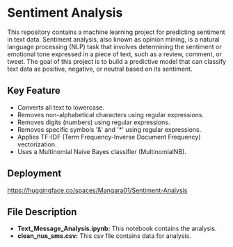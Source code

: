 # Sentiment Analysis

This repository contains a machine learning project for predicting sentiment in text data. Sentiment analysis, also known as opinion mining, is a natural language processing (NLP) task that involves determining the sentiment or emotional tone expressed in a piece of text, such as a review, comment, or tweet. The goal of this project is to build a predictive model that can classify text data as positive, negative, or neutral based on its sentiment.

## Key Feature

* Converts all text to lowercase.
* Removes non-alphabetical characters using regular expressions.
* Removes digits (numbers) using regular expressions.
* Removes specific symbols '&' and '*' using regular expressions.
* Applies TF-IDF (Term Frequency-Inverse Document Frequency) vectorization.
* Uses a Multinomial Naive Bayes classifier (MultinomialNB).

## Deployment

https://huggingface.co/spaces/Mangara01/Sentiment-Analysis

## File Description

* **Text_Message_Analysis.ipynb:** This notebook contains the analysis.
* **clean_nus_sms.csv:** This csv file contains data for analysis.
